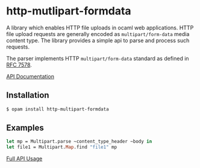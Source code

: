 # http-mutlipart-formdata

A library which enables HTTP file uploads in ocaml web applications. HTTP file upload requests are generally encoded as `multipart/form-data` media content type. The library provides a simple api to parse and process such requests.

The parser implements HTTP `multipart/form-data` standard as defined in [RFC 7578](https://tools.ietf.org/html/rfc7578).

[API Documentation](https://lemaetech.co.uk/http-mutlipart-formdata/)

## Installation

```sh
$ opam install http-multipart-formdata
```

## Examples

```ocaml
let mp = Multipart.parse ~content_type_header ~body in
let file1 = Multipart.Map.find "file1" mp
```

[Full API Usage](https://github.com/lemaetech/http-mutlipart-formdata/blob/master/test/test.ml)

